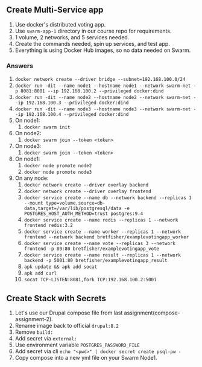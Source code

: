 ## Create Multi-Service app
1. Use docker's distributed voting app.
2. Use `swarm-app-1` directory in our course repo for requirements.
3. 1 volume, 2 networks, and 5 services needed.
4. Create the commands needed, spin up services, and test app.
5. Everything is using Docker Hub images, so no data needed on Swarm.

### Answers
1. `docker network create --driver bridge --subnet=192.168.100.0/24`
2. `docker run -dit --name node1 --hostname node1 --network swarm-net -p 8081:8081 --ip 192.168.100.2 --privileged docker:dind`
3. `docker run -dit --name node2 --hostname node2 --network swarm-net --ip 192.168.100.3 --privileged docker:dind`
4. `docker run -dit --name node3 --hostname node3 --network swarm-net --ip 192.168.100.4 --privileged docker:dind`
5. On node1:
   1. `docker swarm init`
6. On node2:
   1. `docker swarm join --token <token>`
7. On node3:
   1. `docker swarm join --token <token>`
8. On node1:
   1. `docker node promote node2`
   2. `docker node promote node3`
9. On any node:
   1. `docker network create --driver overlay backend`
   2. `docker network create --driver overlay frontend`
   3. `docker service create --name db --network backend --replicas 1 --mount type=volume,source=db-data,target=/var/lib/postgresql/data -e POSTGRES_HOST_AUTH_METHOD=trust postgres:9.4`
   4. `docker service create --name redis --replicas 1 --network frontend redis:3.2`
   5. `docker service create --name worker --replicas 1 --network frontend --network backend bretfisher/examplevotingapp_worker`
   6. `docker service create --name vote --replicas 3 --network frontend -p 80:80 bretfisher/examplevotingapp_vote`
   7. `docker service create --name result --replicas 1 --network backend -p 5001:80 bretfisher/examplevotingapp_result`
   8. `apk update && apk add socat`
   9. `apk add curl`
   10. `socat TCP-LISTEN:8081,fork TCP:192.168.100.2:5001`

## Create Stack with Secrets
1. Let's use our Drupal compose file from last assignment(compose-assignment-2).
2. Rename image back to official `drupal:8.2`
3. Remove `build:`
4. Add secret via `external:`
5. Use environment variable `POSTGRES_PASSWORD_FILE`
6. Add secret via cli `echo "<pwd>" | docker secret create psql-pw -`
7. Copy compose into a new yml file on your Swarm Node1.